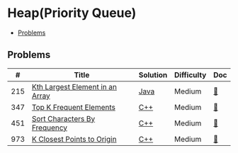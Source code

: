 # Heap(Priority Queue)

- [Problems](#problems)

## Problems

| #   | Title | Solution | Difficulty | Doc |
| --- | ----- | -------- | ---------- | --- |
| 215 | [Kth Largest Element in an Array](https://leetcode.com/problems/kth-largest-element-in-an-array/) | [Java](../../code/java/215.java) | Medium | [📃](../../docs/215.%20Kth%20Largest%20Element%20in%20an%20Array.md) |
| 347 | [Top K Frequent Elements](https://leetcode.com/problems/top-k-frequent-elements/) | [C++](../../code/cpp/347.cpp) | Medium | [📃](../../docs/347.%20Top%20K%20Frequent%20Elements.md) |
| 451 | [Sort Characters By Frequency](https://leetcode.com/problems/sort-characters-by-frequency/) | [C++](../../code/cpp/451.cpp) | Medium | [📃](../../docs/451.%20Sort%20Characters%20By%20Frequency.md) |
| 973 | [K Closest Points to Origin](https://leetcode.com/problems/k-closest-points-to-origin/) | [C++](../../code/cpp/973.cpp) | Medium | [📃](../../docs/973.%20K%20Closest%20Points%20to%20Origin.md) |
